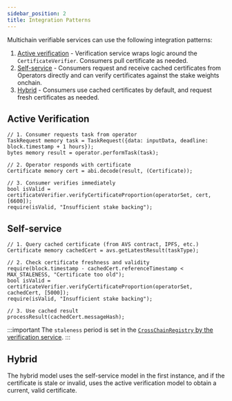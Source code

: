 ```yaml
---
sidebar_position: 2
title: Integration Patterns
---
```


Multichain verifiable services can use the following integration patterns: 
1. [Active verification](#active-verification) - Verification service wraps logic around the `CertificateVerifier`. Consumers pull certificate as needed.
2. [Self-service](#self-service) - Consumers request and receive cached certificates from Operators directly and can verify certificates against the stake weights onchain.
3. [Hybrid](#hybrid) - Consumers use cached certificates by default, and request fresh certificates as needed. 

## Active Verification

```
// 1. Consumer requests task from operator
TaskRequest memory task = TaskRequest({data: inputData, deadline: block.timestamp + 1 hours});
bytes memory result = operator.performTask(task);

// 2. Operator responds with certificate
Certificate memory cert = abi.decode(result, (Certificate));

// 3. Consumer verifies immediately
bool isValid = certificateVerifier.verifyCertificateProportion(operatorSet, cert, [6600]);
require(isValid, "Insufficient stake backing");
```

## Self-service

```
// 1. Query cached certificate (from AVS contract, IPFS, etc.)
Certificate memory cachedCert = avs.getLatestResult(taskType);

// 2. Check certificate freshness and validity
require(block.timestamp - cachedCert.referenceTimestamp < MAX_STALENESS, "Certificate too old");
bool isValid = certificateVerifier.verifyCertificateProportion(operatorSet, cachedCert, [5000]);
require(isValid, "Insufficient stake backing");

// 3. Use cached result
processResult(cachedCert.messageHash);
```

:::important
The `staleness` period is set in the [`CrossChainRegistry` by the verification service](implement-multichain.md#4-opt-in-to-multichain).
:::

## Hybrid

The hybrid model uses the self-service model in the first instance, and if the certificate is stale or invalid, uses the active verification model
to obtain a current, valid certificate.
